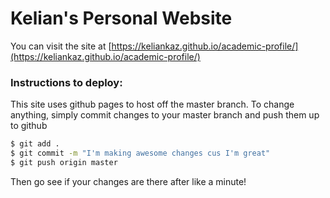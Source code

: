# Kelian's Personal Website

You can visit the site at [https://keliankaz.github.io/academic-profile/](https://keliankaz.github.io/academic-profile/)

### Instructions to deploy:
This site uses github pages to host off the master branch. To
change anything, simply commit changes to your master branch
and push them up to github

```sh
$ git add .
$ git commit -m "I'm making awesome changes cus I'm great"
$ git push origin master
```

Then go see if your changes are there after like a minute! 

